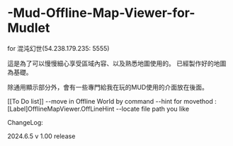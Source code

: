 # -Mud-Offline-Map-Viewer-for-Mudlet
for 混沌幻世(54.238.179.235: 5555)

這是為了可以慢慢細心享受區域內容、以及熟悉地圖使用的。
已經製作好的地圖為基礎。

除通用顯示部分外，會有一些專門給我在玩的MUD使用的介面放在後面。



[[To Do list]]
--move in Offline World by command
--hint for movethod : [Label]OfflineMapViewer.OffLineHint
--locate file path you like

ChangeLog:

2024.6.5
v 1.00 release